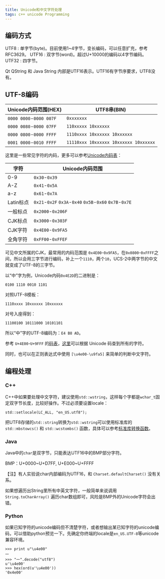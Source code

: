 ```yaml
---
title: Unicode和中文字符处理
tags: c++ unicode Programming
---
```


## 编码方式

UTF8
:  单字节(byte)。目前使用1~4字节，变长编码，可以任意扩充，参考 RFC3629。
UTF16
:  双字节(word)。超过U+10000的编码以4字节编码。
UTF32
:  四字节。

Qt QString 和 Java String 内部是UTF16表示。UTF16有字节序要求，UTF8没有。


## UTF-8编码

Unicode内码范围(HEX)  | UTF8串(BIN)
---|---
`0000 0000`-`0000 007F` | `0xxxxxxx`
`0000 0080`-`0000 07FF` | `110xxxxx 10xxxxxx`
`0000 0800`-`0000 FFFF` | `1110xxxx 10xxxxxx 10xxxxxx`
`0001 0000`-`0010 FFFF` | `11110xxx 10xxxxxx 10xxxxxx 10xxxxxx`

这里是一些常见字符的内码，更多可以参考[Unicode内码表](http://d.pr/n/Csbh)：

字符 | Unicode内码范围
---|---
0-9 | `0x30`-`0x39`
A-Z | `0x41`-`0x5A`
a-z | `0x61`-`0x7A`
Latin标点 | `0x21`-`0x2F` `0x3A`-`0x40` `0x5B`-`0x60` `0x7B`-`0x7E`
一般标点 | `0x2000`-`0x206F`
CJK标点 | `0x3000`-`0x303F`
CJK字符 | `0x4E00`-`0x9FA5`
全角字符 | `0xFF00`-`0xFFEF`


可见中文所属的CJK，最常用的内码范围是 `0x4E00`-`0x9FA5`，在`0x0800`-`0xFFFF`之间，所以会用三字节进行编码，补上一个`1110`，两个`10`，UCS-2中两字节的中文就变成了UTF-8的三字节。

以“中”字为例，Unicode内码`0x4E2D`的二进制是：

    0100 1110 0010 1101

对照UTF-8模板：

    1110xxxx 10xxxxxx 10xxxxxx

对号入座得到：

    11100100 10111000 10101101

所以“中”字的UTF-8编码为：`E4 B8 AD`。

参考 `U+4E00`-`U+9FFF` 的[码表](http://www.unicode.org/charts/PDF/U4E00.pdf)，[这里](http://www.unicode.org/cgi-bin/GetUnihanData.pl)可以根据 Unicode 码查到所有的字符。

同时，也可以在正则表达式中使用 `[\u4e00-\u9fa5]` 来简单的判断中文字符。

## 编程处理
### C++

C++中如果要处理中文字符，建议使用`std::wstring`，这样每个字都是`wchar_t`固定双字节长度，比较好操作。不过必须要设置locale：

    std::setlocale(LC_ALL, "en_US.utf8");


把UTF8存储的`std::string`转换为`std::wstring`可以使用标准库的 `std::mbstowcs()` 和 `std::wcstombs()` 函数，具体可以参考[标准库转换函数](http://en.cppreference.com/w/cpp/string/multibyte)。


### Java

Java中的`char`是双字节，只能表达UTF16中的BMP部分字符。

BMP：U+0000~U+D7FF, U+E000~U+FFFF

【注】有人实验说char内部编码为UTF16，和 `Charset.defaultCharset()` 没有关系。

如果想遍历出String里所有中英文字符，一般简单来说调用 `String.toCharArray()` 遍历char数组即可，风险是BMP外的Unicode字符会出错。

### Python

如果已知字符的unicode编码但不清楚字符，或者想输出某已知字符的unicode编码，可以借助python预览一下。先确定你终端的locale是`en_US.UTF-8`等unicode兼容环境。

```
>>> print u"\u4e00"
一
>>> "一".decode("utf8")
u'\u4e00'
>>> hex(ord(u'\u4e00'))
'0x4e00'
```
